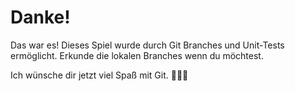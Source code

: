 # Danke!
Das war es! Dieses Spiel wurde durch Git Branches und Unit-Tests ermöglicht. Erkunde die lokalen Branches wenn du möchtest.

Ich wünsche dir jetzt viel Spaß mit Git. 🚀🚀🚀